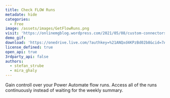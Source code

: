 ```yaml
---
title: Check FLOW Runs
metadate: hide
categories:
  - Free
image: /assets/images/GetFlowRuns.png
visit: 'https://onlinemgblog.wordpress.com/2021/05/08/custom-connectors-get-flow-runs-history/amp/'
demo_gif:
download: 'https://onedrive.live.com/?authkey=%21ANQxd4KPzBd02b8&cid=7A307848B7EFDD91&id=7A307848B7EFDD91%21150&parId=7A307848B7EFDD91%21117&o=OneUp'
license_defined: true
open_api: true
3rdparty_api: false
authors:
  - stefan_strube
  - mira_ghaly
---
```

Gain controll over your Power Automate flow runs. Access all of the runs continuously instead of waiting for the weekly summary. 
